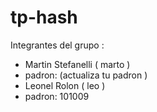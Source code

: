 # tp-hash
Integrantes del grupo : 
  + Martin Stefanelli ( marto )
  + padron: (actualiza tu padron )
  + Leonel Rolon ( leo ) 
  + padron: 101009
